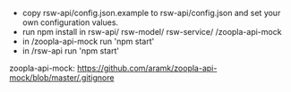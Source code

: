 
- copy rsw-api/config.json.example to rsw-api/config.json and set your own configuration values.
- run npm install in rsw-api/ rsw-model/ rsw-service/ /zoopla-api-mock
- in /zoopla-api-mock run 'npm start'
- in /rsw-api run 'npm start'

zoopla-api-mock: https://github.com/aramk/zoopla-api-mock/blob/master/.gitignore